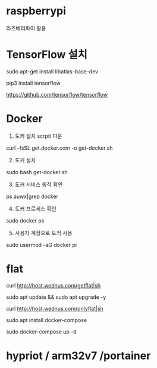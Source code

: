 # raspberrypi
라즈베리파이 활용
# TensorFlow 설치
sudo apt-get install libatlas-base-dev

pip3 install tensorflow

https://github.com/tensorflow/tensorflow
# Docker
1. 도커 설치 scrpit 다운

curl -fsSL get.docker.com -o get-docker.sh

2. 도커 설치

sudo bash get-docker.sh

3. 도커 서비스 동작 확인

ps auwx|grep docker

4. 도커 프로세스 확인

sudo docker ps

5. 사용자 계정으로 도커 사용 

sudo usermod -aG docker pi

# flat
curl http://host.wednus.com/getflat|sh

sudo apt update && sudo apt upgrade -y

curl http://host.wednus.com/onlyflat|sh

sudo apt install docker-compose

sudo docker-compose up -d

# hypriot / arm32v7 /portainer
